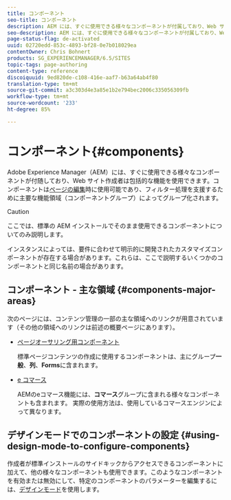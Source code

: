 ```yaml
---
title: コンポーネント
seo-title: コンポーネント
description: AEM には、すぐに使用できる様々なコンポーネントが付属しており、Web サイト作成者は包括的な機能を使用できます。
seo-description: AEM には、すぐに使用できる様々なコンポーネントが付属しており、Web サイト作成者は包括的な機能を使用できます。
page-status-flag: de-activated
uuid: 02720edd-853c-4893-bf28-0e7b018029ea
contentOwner: Chris Bohnert
products: SG_EXPERIENCEMANAGER/6.5/SITES
topic-tags: page-authoring
content-type: reference
discoiquuid: 9ed820de-c108-416e-aaf7-b63a64ab4f80
translation-type: tm+mt
source-git-commit: a3c303d4e3a85e1b2e794bec2006c335056309fb
workflow-type: tm+mt
source-wordcount: '233'
ht-degree: 85%

---
```



# コンポーネント{#components}

Adobe Experience Manager（AEM）には、すぐに使用できる様々なコンポーネントが付随しており、Web サイト作成者は包括的な機能を使用できます。コンポーネントは[ページの編集](/help/sites-classic-ui-authoring/classic-page-author-edit-content.md)時に使用可能であり、フィルター処理を支援するために主要な機能領域（コンポーネントグループ）によってグループ化されます。

>[!CAUTION]
>
>ここでは、標準の AEM インストールでそのまま使用できるコンポーネントについてのみ説明します。
>
>インスタンスによっては、要件に合わせて明示的に開発されたカスタマイズコンポーネントが存在する場合があります。これらは、ここで説明するいくつかのコンポーネントと同じ名前の場合があります。

## コンポーネント - 主な領域 {#components-major-areas}

次のページには、コンテンツ管理の一部の主な領域へのリンクが用意されています（その他の領域へのリンクは前述の概要ページにあります）。

* [ページオーサリング用コンポーネント](/help/sites-classic-ui-authoring/classic-page-author-edit-mode.md)

   標準ページコンテンツの作成に使用するコンポーネントは、主にグループ&#x200B;**一般**、**列**、**Forms**&#x200B;に含まれます。

* [e コマース](/help/sites-administering/ecommerce.md)

   AEMのeコマース機能には、**コマース**&#x200B;グループに含まれる様々なコンポーネントも含まれます。 実際の使用方法は、使用しているコマースエンジンによって異なります。

## デザインモードでのコンポーネントの設定 {#using-design-mode-to-configure-components}

作成者が標準インストールのサイドキックからアクセスできるコンポーネントに加えて、他の様々なコンポーネントも使用できます。このようなコンポーネントを有効または無効にして、特定のコンポーネントのパラメーターを編集するには、[デザインモード](/help/sites-classic-ui-authoring/classic-page-author-design-mode.md#enable-disable-components)を使用します。

